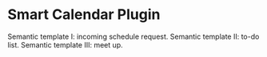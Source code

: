 # Smart Calendar Plugin

Semantic template I: incoming schedule request.
Semantic template II: to-do list.
Semantic template III: meet up.
